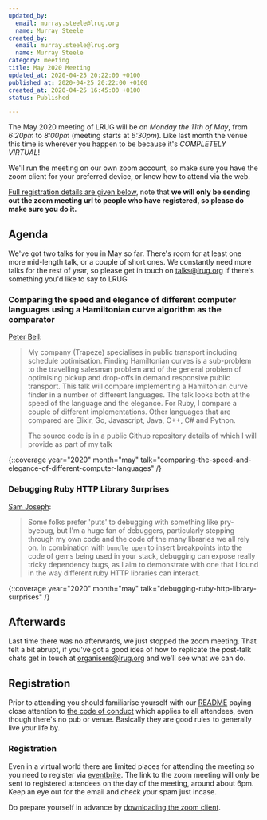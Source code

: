 ```yaml
---
updated_by:
  email: murray.steele@lrug.org
  name: Murray Steele
created_by:
  email: murray.steele@lrug.org
  name: Murray Steele
category: meeting
title: May 2020 Meeting
updated_at: 2020-04-25 20:22:00 +0100
published_at: 2020-04-25 20:22:00 +0100
created_at: 2020-04-25 16:45:00 +0100
status: Published

---
```


The May 2020 meeting of LRUG will be on *Monday the 11th of May*,
from _6:20pm_ to _8:00pm_ (meeting starts at _6:30pm_).  Like last
month the venue this time is wherever you happen to be because it's
_COMPLETELY VIRTUAL_!

We'll run the meeting on our own zoom account, so make sure you have
the zoom client for your preferred device, or know how to attend via
the web.

[Full registration details are given below](#may20registration), note
that **we will only be sending out the zoom meeting url to people who
have registered, so please do make sure you do it.**

Agenda
------

We've got two talks for you in May so far.  There's room for at least one
more mid-length talk, or a couple of short ones.  We constantly need more
talks for the rest of year, so please get in touch on [talks@lrug.org](mailto:talks@lrug.org)
if there's something you'd like to say to LRUG

### Comparing the speed and elegance of different computer languages using a Hamiltonian curve algorithm as the comparator

[Peter Bell](https://github.com/trapeze-bell-peter):

> My company (Trapeze) specialises in public transport including schedule
> optimisation. Finding Hamiltonian curves is a sub-problem to the
> travelling salesman problem and of the general problem of optimising
> pickup and drop-offs in demand responsive public transport. This talk
> will compare implementing a Hamiltonian curve finder in a number of
> different languages. The talk looks both at the speed of the language
> and the elegance. For Ruby, I compare a couple of different
> implementations. Other languages that are compared are Elixir, Go,
> Javascript, Java, C++, C# and Python.
>
> The source code is in a public Github repository details of which I will
> provide as part of my talk

{::coverage year="2020" month="may" talk="comparing-the-speed-and-elegance-of-different-computer-languages" /}

### Debugging Ruby HTTP Library Surprises

[Sam Joseph](http://github.com/tansaku):

> Some folks prefer 'puts' to debugging with something like
> pry-byebug, but I'm a huge fan of debuggers, particularly stepping
> through my own code and the code of the many libraries we all rely on.
> In combination with `bundle open` to insert breakpoints into the code of
> gems being used in your stack, debugging can expose really tricky
> dependency bugs, as I aim to demonstrate with one that I found in the
> way different ruby HTTP libraries can interact.

{::coverage year="2020" month="may" talk="debugging-ruby-http-library-surprises" /}

Afterwards
----------

Last time there was no afterwards, we just stopped the zoom meeting.  That
felt a bit abrupt, if you've got a good idea of how to replicate the
post-talk chats get in touch at [organisers@lrug.org](mailto:organisers@lrug.org)
and we'll see what we can do.

Registration <a name="may20registration">&nbsp;</a>
-----------------------------------------------------------

Prior to attending you should familiarise yourself with our [README](http://readme.lrug.org/)
paying close attention to [the code of conduct](http://readme.lrug.org/#code-of-conduct)
which applies to all attendees, even though there's no pub or venue.
Basically they are good rules to generally live your life by.

### Registration

Even in a virtual world there are limited places for attending the meeting
so you need to register via [eventbrite][may2020-eventbrite].  The link to
the zoom meeting will only be sent to registered attendees on the day of
the meeting, around about 6pm.  Keep an eye out for the email and check
your spam just incase.

Do prepare yourself in advance by [downloading the zoom client](https://zoom.us/support/download).

[may2020-eventbrite]: https://www.eventbrite.com/e/103311926754
